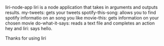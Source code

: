 liri-node-app
liri is a node application that takes in arguments and outputs results.
	my-tweets: gets your tweets
	spotify-this-song: allows you to find spotify informatio on an song you like
	movie-this: gets information on your chosen movie
	do-what-it-says: reads a text file and completes an action
	hey and liri: says hello.

Thanks for using liri
